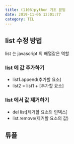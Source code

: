 ```yaml
---
title: (1106)python 기초 문법
date: 2019-11-06 12:01:77
category: TIL
---
```


## list 수정 방법

list 는 javascript 의 배열같은 역할

### list 에 값 추가하기

- list1.append(추가할 요소)
- list2 = list1 + [추가할 요소]

### list 에서 값 제거하기

- del list[제거할 요소의 인덱스]
- list.remove(제거할 요소의 값)

## 튜플
